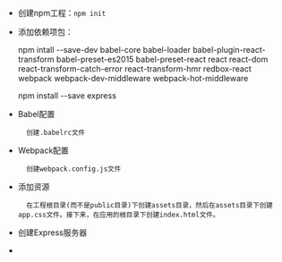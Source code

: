 ####


* 创建npm工程：`npm init`
* 添加依赖项包：

	npm intall --save-dev babel-core babel-loader babel-plugin-react-transform babel-preset-es2015 babel-preset-react react react-dom react-transform-catch-error react-transform-hmr redbox-react webpack webpack-dev-middleware webpack-hot-middleware 

	npm install --save express 

* Babel配置

		创建.babelrc文件
* Webpack配置

		创建webpack.config.js文件
* 添加资源

		在工程根目录(而不是public目录)下创建assets目录，然后在assets目录下创建app.css文件。接下来，在应用的根目录下创建index.html文件。
* 创建Express服务器

		
* 